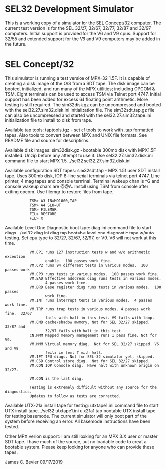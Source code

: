 
# SEL32 Development Simulator

This is a working copy of a simulator for the SEL Concept/32 computer.
The current test version is for the SEL 32/27, 32/67, 32/77, 32/87 and
32/97 computers.  Initial support is provided for the V6 and V9 cpus.
Support for 32/55 and extended support for the V6 and V9 computers may
be added in the future.

# SEL Concept/32 

This simulator is running a test version of MPX-32 1.5F.  It is capable of
creating a disk image of the O/S from a SDT tape.  The disk image can be
booted, initialized, and run many of the MPX utilities; including OPCOM & TSM.
Eight terminals can be used to access TSM via Telnet port 4747.  Initial
support has been added for excess 64 floating point arithmetic.  More testing
is still required.  The sim32disk.gz can be uncompressed and booted with the
sel32.27.sim32.disk.ini initialization file.  The sim32sdt.tap.gz file can
also be uncompressed and started with the sel32.27.sim32.tape.ini initialization
file to install to disk from tape.

Available tap tools:
taptools.tgz - set of tools to work with .tap formatted tapes.  Also tools
               to convert between MPX and UNIX file formats.  See README
               file and source for descriptions.

Available disk images:
sim32disk.gz - bootable 300mb disk with MPX1.5F installed.  Unzip before
               any attempt to use it.  Use sel32.27.sim32.disk.ini command
               file to start MPX 1.5.  ./sel32 sel32.27.sim32.disk.ini

Available configuration SDT tapes:
sim32sdt.tap - MPX 1.5f user SDT install tape.  Uses 300mb disk, IOP 8-line
               serial terminals via telnet port 4747.  Line printer, 4 mag
               tapes and console terminal.  Terminal wakeup chan is ^G and
               console wakeup chars are @@A.  Install using TSM from console
               after exiting opcom.  Use filemgr to restore files from tape.

               TSM> A3 IN=M91000,TAP
               TSM> A4 SLO=UT
               TSM> FILEMGR
               FIL> RESTORE
               FIL> X

Available Level One Diagnostic boot tape:
diag.ini       command file to start diags. ./sel32 diag.ini
diag.tap       bootable level one diagnostic tape w/auto testing.  Set cpu type
               to 32/27, 32/67, 32/97, or V9.  V6 will not work at this time.

               VM.CP1 runs 127 instruction tests w and w/o arithmetic exceotion
                      enable.  100 passes work fine.
               VM.CP2 runs 94 different tests in various modes.  100 passes work
               VM.CP3 runs tests in various modes.  100 passes work fine.
               VM.EAD Effective adddress diag runs tests in various modes.
                      4 passes work fine.
               VM.BRD Base register diag runs tests in various modes.  100 passes
                      work fine.
               VM.INT runs interrupt tests in various modes.  4 passes work fine.
               VM.TRP runs trap tests in various modes. 4 passes work fine.  32/67
                      fails with halt in this test. V9 fails with loop.
               VM.CMD cache/shadow mwmory. Not for SEL 32/27 skipped.  32/87 and
                      32/97 fails with halt in this test.
               CN.MMM Mapped memory management runs 1 pass fine. Not for V9.
               VM.MMM Virtual memory diag.  Not for SEL 32/27 skipped. V6 and V9
                      fails in test 7 with halt.
               VM.IPT IPU diags. Not for SEL-32 simulator yet, skipped.
               VM.CSD Control store diag.  Not for SEL 32/27 skipped.
               VM.CON IOP Console diag.  Have halt with unknown origin on 32/27.

               VM.CON is the last diag.

               Testing is extremely difficult without any source for the diagnostics.
               Updates to follow as tests are corrected.

Available UTX-21a install tape for testing:
utxtape1.ini   command file to start UTX install tape.  ./sel32 utxtape1.ini
utx21a1.tap    bootable UTX install tape for testing basemode.  The current
               simulator will only boot part of the system before receiving
               an error.  All basemode instructions have been tested.

Other MPX verion support:
               I am still looking for an MPX 3.X user or master SDT tape.  I have
               much of the source, but no loadable code to creat a bootable system.
               Please keep looking for anyone who can provide these tapes.

James C. Bevier
09/17/2019

